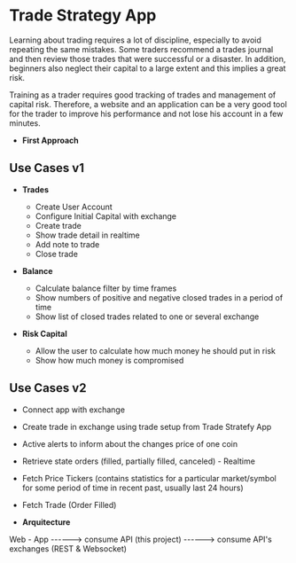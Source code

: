 # Trade Strategy App

Learning about trading requires a lot of discipline, especially to avoid repeating the same mistakes. Some traders recommend a trades journal and then review those trades that were successful or a disaster. In addition, beginners also neglect their capital to a large extent and this implies a great risk.

Training as a trader requires good tracking of trades and management of capital risk. Therefore, a website and an application can be a very good tool for the trader to improve his performance and not lose his account in a few minutes.

* **First Approach**



## Use Cases v1

* **Trades**
  * Create User Account
  * Configure Initial Capital with exchange
  * Create trade
  * Show trade detail in realtime
  * Add note to trade
  * Close trade

* **Balance**
  * Calculate balance filter by time frames
  * Show numbers of positive and negative closed trades in a period of time
  * Show list of closed trades related to one or several exchange

* **Risk Capital**
  * Allow the user to calculate how much money he should put in risk 
  * Show how much money is compromised

## Use Cases v2
  * Connect app with exchange
  * Create trade in exchange using trade setup from Trade Stratefy App
  * Active alerts to inform about the changes price of one coin
  * Retrieve state orders (filled, partially filled, canceled) - Realtime
  * Fetch Price Tickers (contains statistics for a particular market/symbol for some period of time in recent past, usually last 24 hours)
  * Fetch Trade (Order Filled)


* **Arquitecture**

Web - App   ------>   consume API (this project)    ------> consume API's exchanges   (REST & Websocket)

